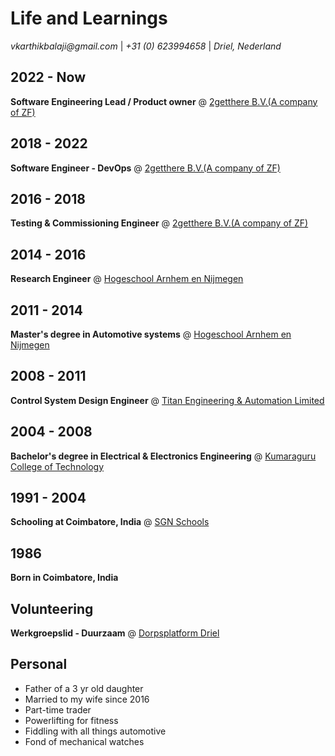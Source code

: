 # Life and Learnings

_vkarthikbalaji@gmail.com_ | _+31 (0) 623994658_ | _Driel, Nederland_

## 2022 - Now

**Software Engineering Lead / Product owner** @ [2getthere B.V.(A company of ZF)](https://www.2getthere.eu//)

## 2018 - 2022

**Software Engineer - DevOps** @ [2getthere B.V.(A company of ZF)](https://www.2getthere.eu//)

## 2016 - 2018

**Testing & Commissioning Engineer** @ [2getthere B.V.(A company of ZF)](https://www.2getthere.eu//)

## 2014 - 2016

**Research Engineer** @ [Hogeschool Arnhem en Nijmegen](https://www.han.nl/onderzoek/lectoraten/lectoraat-han-automotive-research/)

## 2011 - 2014

**Master's degree in Automotive systems** @ [Hogeschool Arnhem en Nijmegen](https://www.han.nl/)

## 2008 - 2011

**Control System Design Engineer** @ [Titan Engineering & Automation Limited](https://www.titanteal.com/)

## 2004 - 2008

**Bachelor's degree in Electrical & Electronics Engineering** @ [Kumaraguru College of Technology](https://www.kct.ac.in/)

## 1991 - 2004

**Schooling at Coimbatore, India** @ [SGN Schools](https://www.srigopalnaiduschools.in/)

## 1986

**Born in Coimbatore, India**

## Volunteering

**Werkgroepslid - Duurzaam** @ [Dorpsplatform Driel](https://www.samendriel.nl/category/duurzaam/)

## Personal 
- Father of a 3 yr old daughter
- Married to my wife since 2016
- Part-time trader
- Powerlifting for fitness
- Fiddling with all things automotive
- Fond of mechanical watches
  



